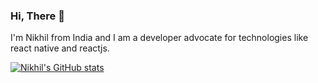 ### Hi, There 👋 

I'm Nikhil from India and I am a developer advocate for technologies like react native and reactjs.

[![Nikhil's GitHub stats](https://github-readme-stats.vercel.app/api?username=saxenanickk)](https://github.com/anuraghazra/github-readme-stats)
